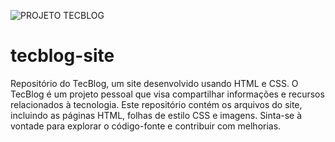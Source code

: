 ![PROJETO TECBLOG](https://github.com/gabriel12lopes/tecblog-site/assets/130005862/d6a4d83d-bc0d-4447-ba4a-6bbaa36c6922)


# tecblog-site
Repositório do TecBlog, um site desenvolvido usando HTML e CSS. O TecBlog é um projeto pessoal que visa compartilhar informações e recursos relacionados à tecnologia. Este repositório contém os arquivos do site, incluindo as páginas HTML, folhas de estilo CSS e imagens. Sinta-se à vontade para explorar o código-fonte e contribuir com melhorias.
